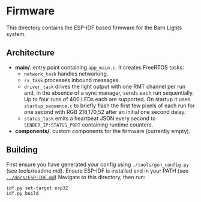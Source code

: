 # Firmware

This directory contains the ESP-IDF based firmware for the Barn Lights system.

## Architecture

- **main/**: entry point containing `app_main.c`. It creates FreeRTOS tasks:
  - `network_task` handles networking.
  - `rx_task` processes inbound messages.
  - `driver_task` drives the light output with one RMT channel per run and, in the absence of a sync manager, sends each run sequentially. Up to four runs of 400 LEDs each are supported. On startup it uses `startup_sequence.c` to briefly flash the first few pixels of each run for one second with RGB 218,170,52 after an initial one second delay.
  - `status_task` emits a heartbeat JSON every second to `SENDER_IP:STATUS_PORT` containing runtime counters.
- **components/**: custom components for the firmware (currently empty).

## Building

First ensure you have generated your config using `./tools/gen_config.py` (see tools/readme.md).
Ensure ESP-IDF is installed and in your PATH (see [`../docs/ESP-IDF.md`](../docs/ESP-IDF.md))
Navigate to this directory, then run:

```
idf.py set-target esp32
idf.py build
```